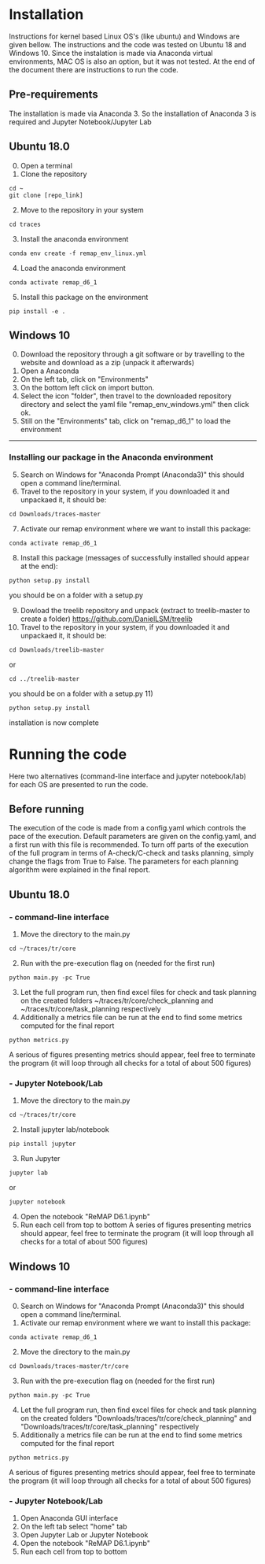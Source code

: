 # Installation 
Instructions for kernel based Linux OS's (like ubuntu) and Windows are given bellow. The instructions and the code was tested on Ubuntu 18 and Windows 10. Since the instalation is made via Anaconda virtual environments, MAC OS is also an option, but it was not tested. At the end of the document there are instructions to run the code.

## Pre-requirements
The installation is made via Anaconda 3. So the installation of Anaconda 3 is required and Jupyter Notebook/Jupyter Lab

## Ubuntu 18.0
0) Open a terminal
1) Clone the repository 
```
cd ~
git clone [repo_link]
```
2) Move to the repository in your system
```
cd traces
```
3) Install the anaconda environment
```
conda env create -f remap_env_linux.yml
```
4) Load the anaconda environment
```
conda activate remap_d6_1
```
5) Install this package on the environment
```
pip install -e .
```

## Windows 10
0) Download the repository through a git software or by travelling to the website and download as a zip (unpack it afterwards)
1) Open a Anaconda 
2) On the left tab, click on "Environments"
3) On the bottom left click on import button.
4) Select the icon "folder", then travel to the downloaded repository directory and select the yaml file "remap_env_windows.yml" then click ok. 
4) Still on the "Environments" tab, click on "remap_d6_1" to load the environment
--------------------------------------------
### Installing our package in the Anaconda environment
5) Search on Windows for "Anaconda Prompt (Anaconda3)" this should open a command line/terminal.
6) Travel to the repository in your system, if you downloaded it and unpackaed it, it should be:
```
cd Downloads/traces-master
```
7) Activate our remap environment where we want to install this package:
```
conda activate remap_d6_1
```
8) Install this package (messages of successfully installed should appear at the end):
```
python setup.py install
```
you should be on a folder with a setup.py

9) Dowload the treelib repository and unpack (extract to treelib-master to create a folder) https://github.com/DanielLSM/treelib
10) Travel to the repository in your system, if you downloaded it and unpackaed it, it should be:
```
cd Downloads/treelib-master
```
or
```
cd ../treelib-master
```
you should be on a folder with a setup.py
11) 
```
python setup.py install
```
installation is now complete
# Running the code
Here two alternatives (command-line interface and jupyter notebook/lab) for each OS are presented to run the code.

## Before running
The execution of the code is made from a config.yaml which controls the pace of the execution. Default parameters are given on the config.yaml, and a first run with this file is recommended. To turn off parts of the execution of the full program in terms of A-check/C-check and tasks planning, simply change the flags from True to False. The parameters for each planning algorithm were explained in the final report. 


## Ubuntu 18.0

### - command-line interface
1) Move the directory to the main.py
```
cd ~/traces/tr/core
```
2) Run with the pre-execution flag on (needed for the first run)
```
python main.py -pc True
```
3) Let the full program run, then find excel files for check and task planning on the created folders ~/traces/tr/core/check_planning and ~/traces/tr/core/task_planning respectively 
4) Additionally a metrics file can be run at the end to find some metrics computed for the final report
```
python metrics.py
```
A serious of figures presenting metrics should appear, feel free to terminate the program (it will loop through all checks for a total of about 500 figures)

### - Jupyter Notebook/Lab

1) Move the directory to the main.py
```
cd ~/traces/tr/core
```
2) Install jupyter lab/notebook
```
pip install jupyter
```
3) Run Jupyter
```
jupyter lab
```
or
```
jupyter notebook
```
4) Open the notebook "ReMAP D6.1.ipynb"
5) Run each cell from top to bottom
A series of figures presenting metrics should appear, feel free to terminate the program (it will loop through all checks for a total of about 500 figures)


## Windows 10

### - command-line interface

0) Search on Windows for "Anaconda Prompt (Anaconda3)" this should open a command line/terminal.
1) Activate our remap environment where we want to install this package:
```
conda activate remap_d6_1
```
2) Move the directory to the main.py
```
cd Downloads/traces-master/tr/core
```
3) Run with the pre-execution flag on (needed for the first run)
```
python main.py -pc True
```
4) Let the full program run, then find excel files for check and task planning on the created folders "Downloads/traces/tr/core/check_planning" and "Downloads/traces/tr/core/task_planning" respectively 
5) Additionally a metrics file can be run at the end to find some metrics computed for the final report
```
python metrics.py
```
A serious of figures presenting metrics should appear, feel free to terminate the program (it will loop through all checks for a total of about 500 figures)

### - Jupyter Notebook/Lab

1) Open Anaconda GUI interface
2) On the left tab select "home" tab
3) Open Jupyter Lab or Jupyter Notebook
4) Open the notebook "ReMAP D6.1.ipynb"
5) Run each cell from top to bottom
